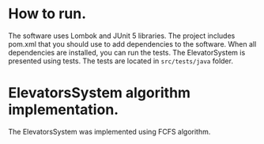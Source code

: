 # How to run. 

The software uses Lombok and JUnit 5 libraries. 
The project includes pom.xml that you should use to add dependencies to the software. 
When all dependencies are installed, you can run the tests.
The ElevatorSystem is presented using tests. The tests are located in `src/tests/java` folder.

# ElevatorsSystem algorithm implementation.

The ElevatorsSystem was implemented using FCFS algorithm.

